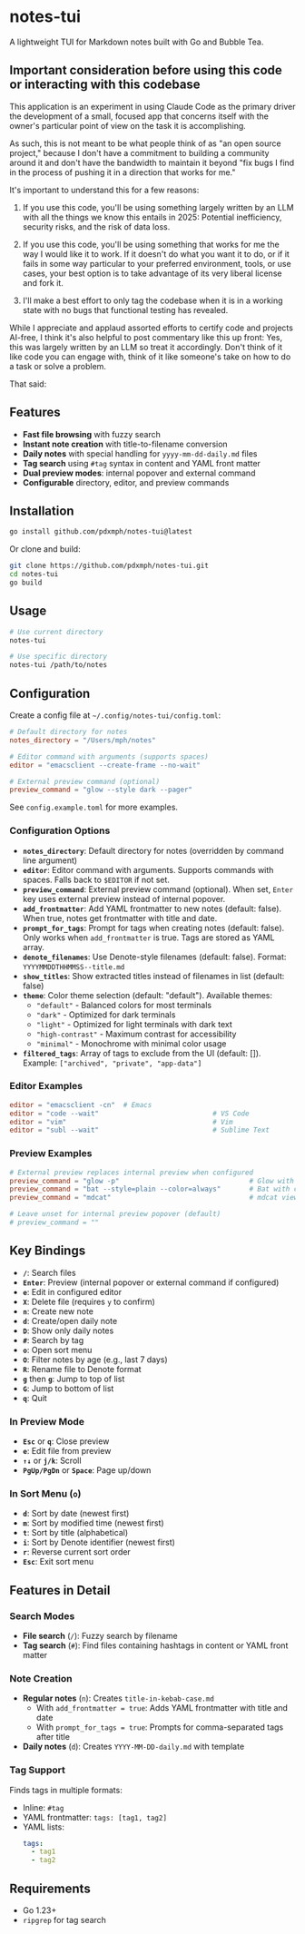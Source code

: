 # notes-tui

A lightweight TUI for Markdown notes built with Go and Bubble Tea.

## Important consideration before using this code or interacting with this codebase

This application is an experiment in using Claude Code as the primary driver the development of a small, focused app that concerns itself with the owner's particular point of view on the task it is accomplishing.

As such, this is not meant to be what people think of as "an open source project," because I don't have a commitment to building a community around it and don't have the bandwidth to maintain it beyond "fix bugs I find in the process of pushing it in a direction that works for me."

It's important to understand this for a few reasons:

1. If you use this code, you'll be using something largely written by an LLM with all the things we know this entails in 2025: Potential inefficiency, security risks, and the risk of data loss.

2. If you use this code, you'll be using something that works for me the way I would like it to work. If it doesn't do what you want it to do, or if it fails in some way particular to your preferred environment, tools, or use cases, your best option is to take advantage of its very liberal license and fork it.

3. I'll make a best effort to only tag the codebase when it is in a working state with no bugs that functional testing has revealed.

While I appreciate and applaud assorted efforts to certify code and projects AI-free, I think it's also helpful to post commentary like this up front: Yes, this was largely written by an LLM so treat it accordingly. Don't think of it like code you can engage with, think of it like someone's take on how to do a task or solve a problem.

That said:

## Features

- **Fast file browsing** with fuzzy search
- **Instant note creation** with title-to-filename conversion
- **Daily notes** with special handling for `yyyy-mm-dd-daily.md` files
- **Tag search** using `#tag` syntax in content and YAML front matter
- **Dual preview modes**: internal popover and external command
- **Configurable** directory, editor, and preview commands

## Installation

```bash
go install github.com/pdxmph/notes-tui@latest
```

Or clone and build:

```bash
git clone https://github.com/pdxmph/notes-tui.git
cd notes-tui
go build
```

## Usage

```bash
# Use current directory
notes-tui

# Use specific directory
notes-tui /path/to/notes
```

## Configuration

Create a config file at `~/.config/notes-tui/config.toml`:

```toml
# Default directory for notes
notes_directory = "/Users/mph/notes"

# Editor command with arguments (supports spaces)
editor = "emacsclient --create-frame --no-wait"

# External preview command (optional)
preview_command = "glow --style dark --pager"
```

See `config.example.toml` for more examples.

### Configuration Options

- **`notes_directory`**: Default directory for notes (overridden by command line argument)
- **`editor`**: Editor command with arguments. Supports commands with spaces. Falls back to `$EDITOR` if not set.
- **`preview_command`**: External preview command (optional). When set, `Enter` key uses external preview instead of internal popover.
- **`add_frontmatter`**: Add YAML frontmatter to new notes (default: false). When true, notes get frontmatter with title and date.
- **`prompt_for_tags`**: Prompt for tags when creating notes (default: false). Only works when `add_frontmatter` is true. Tags are stored as YAML array.
- **`denote_filenames`**: Use Denote-style filenames (default: false). Format: `YYYYMMDDTHHMMSS--title.md`
- **`show_titles`**: Show extracted titles instead of filenames in list (default: false)
- **`theme`**: Color theme selection (default: "default"). Available themes:
  - `"default"` - Balanced colors for most terminals
  - `"dark"` - Optimized for dark terminals
  - `"light"` - Optimized for light terminals with dark text
  - `"high-contrast"` - Maximum contrast for accessibility
  - `"minimal"` - Monochrome with minimal color usage
- **`filtered_tags`**: Array of tags to exclude from the UI (default: []). Example: `["archived", "private", "app-data"]`

### Editor Examples

```toml
editor = "emacsclient -cn"  # Emacs
editor = "code --wait"                            # VS Code
editor = "vim"                                    # Vim
editor = "subl --wait"                            # Sublime Text
```

### Preview Examples

```toml
# External preview replaces internal preview when configured
preview_command = "glow -p"                                # Glow with pager
preview_command = "bat --style=plain --color=always"       # Bat with color
preview_command = "mdcat"                                  # mdcat viewer

# Leave unset for internal preview popover (default)
# preview_command = ""
```

## Key Bindings

- **`/`**: Search files
- **`Enter`**: Preview (internal popover or external command if configured)
- **`e`**: Edit in configured editor
- **`X`**: Delete file (requires `y` to confirm)
- **`n`**: Create new note
- **`d`**: Create/open daily note
- **`D`**: Show only daily notes
- **`#`**: Search by tag
- **`o`**: Open sort menu
- **`O`**: Filter notes by age (e.g., last 7 days)
- **`R`**: Rename file to Denote format
- **`g`** then **`g`**: Jump to top of list
- **`G`**: Jump to bottom of list
- **`q`**: Quit

### In Preview Mode

- **`Esc`** or **`q`**: Close preview
- **`e`**: Edit file from preview
- **`↑↓`** or **`j/k`**: Scroll
- **`PgUp/PgDn`** or **`Space`**: Page up/down

### In Sort Menu (`o`)

- **`d`**: Sort by date (newest first)
- **`m`**: Sort by modified time (newest first)
- **`t`**: Sort by title (alphabetical)
- **`i`**: Sort by Denote identifier (newest first)
- **`r`**: Reverse current sort order
- **`Esc`**: Exit sort menu

## Features in Detail

### Search Modes

- **File search** (`/`): Fuzzy search by filename
- **Tag search** (`#`): Find files containing hashtags in content or YAML front matter

### Note Creation

- **Regular notes** (`n`): Creates `title-in-kebab-case.md`
  - With `add_frontmatter = true`: Adds YAML frontmatter with title and date
  - With `prompt_for_tags = true`: Prompts for comma-separated tags after title
- **Daily notes** (`d`): Creates `YYYY-MM-DD-daily.md` with template

### Tag Support

Finds tags in multiple formats:

- Inline: `#tag`
- YAML frontmatter: `tags: [tag1, tag2]`
- YAML lists:
  ```yaml
  tags:
    - tag1
    - tag2
  ```

## Requirements

- Go 1.23+
- `ripgrep` for tag search
